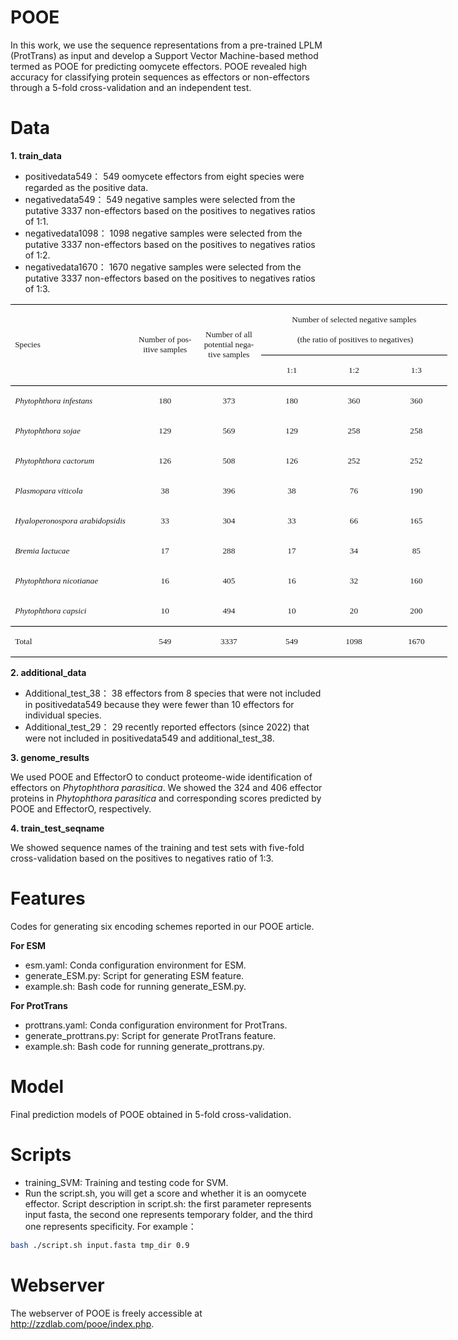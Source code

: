 # POOE
In this work, we use the sequence representations from a pre-trained LPLM (ProtTrans) as input and develop a Support Vector Machine-based method termed as POOE for predicting oomycete effectors. POOE revealed high accuracy for classifying protein sequences as effectors or non-effectors through a 5-fold cross-validation and an independent test.<br>

# Data

**1. train_data**<br>

* positivedata549： 549 oomycete effectors from eight species were regarded as the positive data.<br>
* negativedata549： 549 negative samples were selected from the putative 3337 non-effectors based on the positives to negatives ratios of 1:1.<br>
* negativedata1098： 1098 negative samples were selected from the putative 3337 non-effectors based on the positives to negatives ratios of 1:2.<br>
* negativedata1670： 1670 negative samples were selected from the putative 3337 non-effectors based on the positives to negatives ratios of 1:3.<br>

<table class=MsoTableGrid border=1 cellspacing=0 cellpadding=0 width=0
 style='width:524.5pt;border-collapse:collapse;border:none;mso-border-top-alt:
 solid windowtext .5pt;mso-border-bottom-alt:solid windowtext .5pt;mso-yfti-tbllook:
 1184;mso-padding-alt:0cm 5.4pt 0cm 5.4pt;mso-border-insideh:none;mso-border-insidev:
 none'>
 <tr style='mso-yfti-irow:0;mso-yfti-firstrow:yes;height:54.0pt'>
  <td width=204 rowspan=2 style='width:145.75pt;border:none;border-top:solid windowtext 1.0pt;
  mso-border-top-alt:solid windowtext .5pt;padding:0cm 5.4pt 0cm 5.4pt;
  height:54.0pt'>
  <p class=MsoNormal><span lang=EN-US style='font-size:10.0pt;mso-bidi-font-size:
  10.5pt;font-family:"Times New Roman",serif;mso-fareast-font-family:宋体;
  mso-font-kerning:0pt'>Species<o:p></o:p></span></p>
  </td>
  <td width=99 rowspan=2 style='width:70.9pt;border:none;border-top:solid windowtext 1.0pt;
  mso-border-top-alt:solid windowtext .5pt;padding:0cm 5.4pt 0cm 5.4pt;
  height:54.0pt'>
  <p class=MsoNormal align=center style='text-align:center'><span lang=EN-US
  style='font-size:10.0pt;mso-bidi-font-size:10.5pt;font-family:"Times New Roman",serif;
  mso-fareast-font-family:宋体;mso-font-kerning:0pt'>Number of positive samples<o:p></o:p></span></p>
  </td>
  <td width=99 rowspan=2 style='width:70.9pt;border:none;border-top:solid windowtext 1.0pt;
  mso-border-top-alt:solid windowtext .5pt;padding:0cm 5.4pt 0cm 5.4pt;
  height:54.0pt'>
  <p class=MsoNormal align=center style='text-align:center'><span lang=EN-US
  style='font-size:10.0pt;mso-bidi-font-size:10.5pt;font-family:"Times New Roman",serif;
  mso-fareast-font-family:宋体;mso-font-kerning:0pt'>Number of all potential negative
  samples<o:p></o:p></span></p>
  </td>
  <td width=297 colspan=3 style='width:70.9pt;border-top:solid windowtext 1.0pt;
  border-left:none;border-bottom:solid windowtext 1.0pt;border-right:none;
  mso-border-top-alt:solid windowtext .5pt;mso-border-bottom-alt:solid windowtext .5pt;
  padding:0cm 5.4pt 0cm 5.4pt;height:54.0pt'>
  <p class=MsoNormal align=center style='text-align:center'><span lang=EN-US
  style='font-size:10.0pt;mso-bidi-font-size:10.5pt;font-family:"Times New Roman",serif;
  mso-fareast-font-family:宋体;mso-font-kerning:0pt'>Number of selected negative
  samples<o:p></o:p></span></p>
  <p class=MsoNormal align=center style='text-align:center'><span lang=EN-US
  style='font-size:10.0pt;mso-bidi-font-size:10.5pt;font-family:"Times New Roman",serif;
  mso-fareast-font-family:宋体;mso-font-kerning:0pt'><span
  style='mso-spacerun:yes'>&nbsp;</span>(the ratio of positives to negatives)<o:p></o:p></span></p>
  </td>
 </tr>
 <tr style='mso-yfti-irow:1;height:14.2pt'>
  <td width=99 style='width:70.9pt;border:none;border-bottom:solid windowtext 1.0pt;
  mso-border-top-alt:solid windowtext .5pt;mso-border-top-alt:solid windowtext .5pt;
  mso-border-bottom-alt:solid windowtext .5pt;padding:0cm 5.4pt 0cm 5.4pt;
  height:14.2pt'>
  <p class=MsoNormal align=center style='text-align:center'><span lang=EN-US
  style='font-size:10.0pt;mso-bidi-font-size:10.5pt;font-family:"Times New Roman",serif;
  mso-fareast-font-family:宋体;mso-font-kerning:0pt'>1:1<o:p></o:p></span></p>
  </td>
  <td width=99 style='width:70.9pt;border-top:solid windowtext 1.0pt;
  border-left:none;border-bottom:solid windowtext 1.0pt;border-right:none;
  mso-border-top-alt:solid windowtext .5pt;mso-border-bottom-alt:solid windowtext .5pt;
  padding:0cm 5.4pt 0cm 5.4pt;height:14.2pt'>
  <p class=MsoNormal align=center style='text-align:center'><span lang=EN-US
  style='font-size:10.0pt;mso-bidi-font-size:10.5pt;font-family:"Times New Roman",serif;
  mso-fareast-font-family:宋体;mso-font-kerning:0pt'>1:2<o:p></o:p></span></p>
  </td>
  <td width=99 style='width:70.9pt;border-top:solid windowtext 1.0pt;
  border-left:none;border-bottom:solid windowtext 1.0pt;border-right:none;
  mso-border-top-alt:solid windowtext .5pt;mso-border-bottom-alt:solid windowtext .5pt;
  padding:0cm 5.4pt 0cm 5.4pt;height:14.2pt'>
  <p class=MsoNormal align=center style='text-align:center'><span lang=EN-US
  style='font-size:10.0pt;mso-bidi-font-size:10.5pt;font-family:"Times New Roman",serif;
  mso-fareast-font-family:宋体;mso-font-kerning:0pt'>1:3<o:p></o:p></span></p>
  </td>
 </tr>
 <tr style='mso-yfti-irow:2;height:14.2pt'>
  <td width=204 valign=top style='width:145.75pt;border:none;border-top:solid windowtext 1.0pt;
  mso-border-top-alt:solid windowtext .5pt;padding:0cm 5.4pt 0cm 5.4pt;
  height:14.2pt'>
  <p class=MsoNormal><i style='mso-bidi-font-style:normal'><span lang=EN-US
  style='font-size:10.0pt;mso-bidi-font-size:10.5pt;font-family:"Times New Roman",serif;
  mso-fareast-font-family:宋体;mso-font-kerning:0pt'>Phytophthora infestans<o:p></o:p></span></i></p>
  </td>
  <td width=99 valign=top style='width:70.9pt;border:none;border-top:solid windowtext 1.0pt;
  mso-border-top-alt:solid windowtext .5pt;padding:0cm 5.4pt 0cm 5.4pt;
  height:14.2pt'>
  <p class=MsoNormal align=center style='text-align:center'><span lang=EN-US
  style='font-size:10.0pt;mso-bidi-font-size:10.5pt;font-family:"Times New Roman",serif;
  mso-fareast-font-family:宋体;mso-font-kerning:0pt'>180<o:p></o:p></span></p>
  </td>
  <td width=99 valign=top style='width:70.9pt;border:none;border-top:solid windowtext 1.0pt;
  mso-border-top-alt:solid windowtext .5pt;padding:0cm 5.4pt 0cm 5.4pt;
  height:14.2pt'>
  <p class=MsoNormal align=center style='text-align:center'><span lang=EN-US
  style='font-size:10.0pt;mso-bidi-font-size:10.5pt;font-family:"Times New Roman",serif;
  mso-fareast-font-family:宋体;mso-font-kerning:0pt'>373<o:p></o:p></span></p>
  </td>
  <td width=99 valign=top style='width:70.9pt;border:none;mso-border-top-alt:
  solid windowtext .5pt;padding:0cm 5.4pt 0cm 5.4pt;height:14.2pt'>
  <p class=MsoNormal align=center style='text-align:center'><span lang=EN-US
  style='font-size:10.0pt;mso-bidi-font-size:10.5pt;font-family:"Times New Roman",serif;
  mso-fareast-font-family:宋体;mso-font-kerning:0pt'>180<o:p></o:p></span></p>
  </td>
  <td width=99 valign=top style='width:70.9pt;border:none;mso-border-top-alt:
  solid windowtext .5pt;padding:0cm 5.4pt 0cm 5.4pt;height:14.2pt'>
  <p class=MsoNormal align=center style='text-align:center'><span lang=EN-US
  style='font-size:10.0pt;mso-bidi-font-size:10.5pt;font-family:"Times New Roman",serif;
  mso-fareast-font-family:宋体;mso-font-kerning:0pt'>360<o:p></o:p></span></p>
  </td>
  <td width=99 valign=top style='width:70.9pt;border:none;mso-border-top-alt:
  solid windowtext .5pt;padding:0cm 5.4pt 0cm 5.4pt;height:14.2pt'>
  <p class=MsoNormal align=center style='text-align:center'><span lang=EN-US
  style='font-size:10.0pt;mso-bidi-font-size:10.5pt;font-family:"Times New Roman",serif;
  mso-fareast-font-family:宋体;mso-font-kerning:0pt'>360<o:p></o:p></span></p>
  </td>
 </tr>
 <tr style='mso-yfti-irow:3;height:14.2pt'>
  <td width=204 valign=top style='width:145.75pt;border:none;padding:0cm 5.4pt 0cm 5.4pt;
  height:14.2pt'>
  <p class=MsoNormal><i style='mso-bidi-font-style:normal'><span lang=EN-US
  style='font-size:10.0pt;mso-bidi-font-size:10.5pt;font-family:"Times New Roman",serif;
  mso-fareast-font-family:宋体;mso-font-kerning:0pt'>Phytophthora sojae<o:p></o:p></span></i></p>
  </td>
  <td width=99 valign=top style='width:70.9pt;border:none;padding:0cm 5.4pt 0cm 5.4pt;
  height:14.2pt'>
  <p class=MsoNormal align=center style='text-align:center'><span lang=EN-US
  style='font-size:10.0pt;mso-bidi-font-size:10.5pt;font-family:"Times New Roman",serif;
  mso-fareast-font-family:宋体;mso-font-kerning:0pt'>129<o:p></o:p></span></p>
  </td>
  <td width=99 valign=top style='width:70.9pt;border:none;padding:0cm 5.4pt 0cm 5.4pt;
  height:14.2pt'>
  <p class=MsoNormal align=center style='text-align:center'><span lang=EN-US
  style='font-size:10.0pt;mso-bidi-font-size:10.5pt;font-family:"Times New Roman",serif;
  mso-fareast-font-family:宋体;mso-font-kerning:0pt'>569<o:p></o:p></span></p>
  </td>
  <td width=99 valign=top style='width:70.9pt;border:none;padding:0cm 5.4pt 0cm 5.4pt;
  height:14.2pt'>
  <p class=MsoNormal align=center style='text-align:center'><span lang=EN-US
  style='font-size:10.0pt;mso-bidi-font-size:10.5pt;font-family:"Times New Roman",serif;
  mso-fareast-font-family:宋体;mso-font-kerning:0pt'>129<o:p></o:p></span></p>
  </td>
  <td width=99 valign=top style='width:70.9pt;border:none;padding:0cm 5.4pt 0cm 5.4pt;
  height:14.2pt'>
  <p class=MsoNormal align=center style='text-align:center'><span lang=EN-US
  style='font-size:10.0pt;mso-bidi-font-size:10.5pt;font-family:"Times New Roman",serif;
  mso-fareast-font-family:宋体;mso-font-kerning:0pt'>258<o:p></o:p></span></p>
  </td>
  <td width=99 valign=top style='width:70.9pt;border:none;padding:0cm 5.4pt 0cm 5.4pt;
  height:14.2pt'>
  <p class=MsoNormal align=center style='text-align:center'><span lang=EN-US
  style='font-size:10.0pt;mso-bidi-font-size:10.5pt;font-family:"Times New Roman",serif;
  mso-fareast-font-family:宋体;mso-font-kerning:0pt'>258<o:p></o:p></span></p>
  </td>
 </tr>
 <tr style='mso-yfti-irow:4;height:14.2pt'>
  <td width=204 valign=top style='width:145.75pt;border:none;padding:0cm 5.4pt 0cm 5.4pt;
  height:14.2pt'>
  <p class=MsoNormal><i style='mso-bidi-font-style:normal'><span lang=EN-US
  style='font-size:10.0pt;mso-bidi-font-size:10.5pt;font-family:"Times New Roman",serif;
  mso-fareast-font-family:宋体;mso-font-kerning:0pt'>Phytophthora cactorum<o:p></o:p></span></i></p>
  </td>
  <td width=99 valign=top style='width:70.9pt;border:none;padding:0cm 5.4pt 0cm 5.4pt;
  height:14.2pt'>
  <p class=MsoNormal align=center style='text-align:center'><span lang=EN-US
  style='font-size:10.0pt;mso-bidi-font-size:10.5pt;font-family:"Times New Roman",serif;
  mso-fareast-font-family:宋体;mso-font-kerning:0pt'>126<o:p></o:p></span></p>
  </td>
  <td width=99 valign=top style='width:70.9pt;border:none;padding:0cm 5.4pt 0cm 5.4pt;
  height:14.2pt'>
  <p class=MsoNormal align=center style='text-align:center'><span lang=EN-US
  style='font-size:10.0pt;mso-bidi-font-size:10.5pt;font-family:"Times New Roman",serif;
  mso-fareast-font-family:宋体;mso-font-kerning:0pt'>508<o:p></o:p></span></p>
  </td>
  <td width=99 valign=top style='width:70.9pt;border:none;padding:0cm 5.4pt 0cm 5.4pt;
  height:14.2pt'>
  <p class=MsoNormal align=center style='text-align:center'><span lang=EN-US
  style='font-size:10.0pt;mso-bidi-font-size:10.5pt;font-family:"Times New Roman",serif;
  mso-fareast-font-family:宋体;mso-font-kerning:0pt'>126<o:p></o:p></span></p>
  </td>
  <td width=99 valign=top style='width:70.9pt;border:none;padding:0cm 5.4pt 0cm 5.4pt;
  height:14.2pt'>
  <p class=MsoNormal align=center style='text-align:center'><span lang=EN-US
  style='font-size:10.0pt;mso-bidi-font-size:10.5pt;font-family:"Times New Roman",serif;
  mso-fareast-font-family:宋体;mso-font-kerning:0pt'>252<o:p></o:p></span></p>
  </td>
  <td width=99 valign=top style='width:70.9pt;border:none;padding:0cm 5.4pt 0cm 5.4pt;
  height:14.2pt'>
  <p class=MsoNormal align=center style='text-align:center'><span lang=EN-US
  style='font-size:10.0pt;mso-bidi-font-size:10.5pt;font-family:"Times New Roman",serif;
  mso-fareast-font-family:宋体;mso-font-kerning:0pt'>252<o:p></o:p></span></p>
  </td>
 </tr>
 <tr style='mso-yfti-irow:5;height:14.2pt'>
  <td width=204 valign=top style='width:145.75pt;border:none;padding:0cm 5.4pt 0cm 5.4pt;
  height:14.2pt'>
  <p class=MsoNormal><i style='mso-bidi-font-style:normal'><span lang=EN-US
  style='font-size:10.0pt;mso-bidi-font-size:10.5pt;font-family:"Times New Roman",serif;
  mso-fareast-font-family:宋体;mso-font-kerning:0pt'>Plasmopara viticola<o:p></o:p></span></i></p>
  </td>
  <td width=99 valign=top style='width:70.9pt;border:none;padding:0cm 5.4pt 0cm 5.4pt;
  height:14.2pt'>
  <p class=MsoNormal align=center style='text-align:center'><span lang=EN-US
  style='font-size:10.0pt;mso-bidi-font-size:10.5pt;font-family:"Times New Roman",serif;
  mso-fareast-font-family:宋体;mso-font-kerning:0pt'>38<o:p></o:p></span></p>
  </td>
  <td width=99 valign=top style='width:70.9pt;border:none;padding:0cm 5.4pt 0cm 5.4pt;
  height:14.2pt'>
  <p class=MsoNormal align=center style='text-align:center'><span lang=EN-US
  style='font-size:10.0pt;mso-bidi-font-size:10.5pt;font-family:"Times New Roman",serif;
  mso-fareast-font-family:宋体;mso-font-kerning:0pt'>396<o:p></o:p></span></p>
  </td>
  <td width=99 valign=top style='width:70.9pt;border:none;padding:0cm 5.4pt 0cm 5.4pt;
  height:14.2pt'>
  <p class=MsoNormal align=center style='text-align:center'><span lang=EN-US
  style='font-size:10.0pt;mso-bidi-font-size:10.5pt;font-family:"Times New Roman",serif;
  mso-fareast-font-family:宋体;mso-font-kerning:0pt'>38<o:p></o:p></span></p>
  </td>
  <td width=99 valign=top style='width:70.9pt;border:none;padding:0cm 5.4pt 0cm 5.4pt;
  height:14.2pt'>
  <p class=MsoNormal align=center style='text-align:center'><span lang=EN-US
  style='font-size:10.0pt;mso-bidi-font-size:10.5pt;font-family:"Times New Roman",serif;
  mso-fareast-font-family:宋体;mso-font-kerning:0pt'>76<o:p></o:p></span></p>
  </td>
  <td width=99 valign=top style='width:70.9pt;border:none;padding:0cm 5.4pt 0cm 5.4pt;
  height:14.2pt'>
  <p class=MsoNormal align=center style='text-align:center'><span lang=EN-US
  style='font-size:10.0pt;mso-bidi-font-size:10.5pt;font-family:"Times New Roman",serif;
  mso-fareast-font-family:宋体;mso-font-kerning:0pt'>190<o:p></o:p></span></p>
  </td>
 </tr>
 <tr style='mso-yfti-irow:6;height:14.2pt'>
  <td width=204 valign=top style='width:145.75pt;border:none;padding:0cm 5.4pt 0cm 5.4pt;
  height:14.2pt'>
  <p class=MsoNormal><i style='mso-bidi-font-style:normal'><span lang=EN-US
  style='font-size:10.0pt;mso-bidi-font-size:10.5pt;font-family:"Times New Roman",serif;
  mso-fareast-font-family:宋体;mso-font-kerning:0pt'>Hyaloperonospora
  arabidopsidis<o:p></o:p></span></i></p>
  </td>
  <td width=99 valign=top style='width:70.9pt;border:none;padding:0cm 5.4pt 0cm 5.4pt;
  height:14.2pt'>
  <p class=MsoNormal align=center style='text-align:center'><span lang=EN-US
  style='font-size:10.0pt;mso-bidi-font-size:10.5pt;font-family:"Times New Roman",serif;
  mso-fareast-font-family:宋体;mso-font-kerning:0pt'>33<o:p></o:p></span></p>
  </td>
  <td width=99 valign=top style='width:70.9pt;border:none;padding:0cm 5.4pt 0cm 5.4pt;
  height:14.2pt'>
  <p class=MsoNormal align=center style='text-align:center'><span lang=EN-US
  style='font-size:10.0pt;mso-bidi-font-size:10.5pt;font-family:"Times New Roman",serif;
  mso-fareast-font-family:宋体;mso-font-kerning:0pt'>304<o:p></o:p></span></p>
  </td>
  <td width=99 valign=top style='width:70.9pt;border:none;padding:0cm 5.4pt 0cm 5.4pt;
  height:14.2pt'>
  <p class=MsoNormal align=center style='text-align:center'><span lang=EN-US
  style='font-size:10.0pt;mso-bidi-font-size:10.5pt;font-family:"Times New Roman",serif;
  mso-fareast-font-family:宋体;mso-font-kerning:0pt'>33<o:p></o:p></span></p>
  </td>
  <td width=99 valign=top style='width:70.9pt;border:none;padding:0cm 5.4pt 0cm 5.4pt;
  height:14.2pt'>
  <p class=MsoNormal align=center style='text-align:center'><span lang=EN-US
  style='font-size:10.0pt;mso-bidi-font-size:10.5pt;font-family:"Times New Roman",serif;
  mso-fareast-font-family:宋体;mso-font-kerning:0pt'>66<o:p></o:p></span></p>
  </td>
  <td width=99 valign=top style='width:70.9pt;border:none;padding:0cm 5.4pt 0cm 5.4pt;
  height:14.2pt'>
  <p class=MsoNormal align=center style='text-align:center'><span lang=EN-US
  style='font-size:10.0pt;mso-bidi-font-size:10.5pt;font-family:"Times New Roman",serif;
  mso-fareast-font-family:宋体;mso-font-kerning:0pt'>165<o:p></o:p></span></p>
  </td>
 </tr>
 <tr style='mso-yfti-irow:7;height:14.2pt'>
  <td width=204 valign=top style='width:145.75pt;border:none;padding:0cm 5.4pt 0cm 5.4pt;
  height:14.2pt'>
  <p class=MsoNormal><i style='mso-bidi-font-style:normal'><span lang=EN-US
  style='font-size:10.0pt;mso-bidi-font-size:10.5pt;font-family:"Times New Roman",serif;
  mso-fareast-font-family:宋体;mso-font-kerning:0pt'>Bremia lactucae <o:p></o:p></span></i></p>
  </td>
  <td width=99 valign=top style='width:70.9pt;border:none;padding:0cm 5.4pt 0cm 5.4pt;
  height:14.2pt'>
  <p class=MsoNormal align=center style='text-align:center'><span lang=EN-US
  style='font-size:10.0pt;mso-bidi-font-size:10.5pt;font-family:"Times New Roman",serif;
  mso-fareast-font-family:宋体;mso-font-kerning:0pt'>17<o:p></o:p></span></p>
  </td>
  <td width=99 valign=top style='width:70.9pt;border:none;padding:0cm 5.4pt 0cm 5.4pt;
  height:14.2pt'>
  <p class=MsoNormal align=center style='text-align:center'><span lang=EN-US
  style='font-size:10.0pt;mso-bidi-font-size:10.5pt;font-family:"Times New Roman",serif;
  mso-fareast-font-family:宋体;mso-font-kerning:0pt'>288<o:p></o:p></span></p>
  </td>
  <td width=99 valign=top style='width:70.9pt;border:none;padding:0cm 5.4pt 0cm 5.4pt;
  height:14.2pt'>
  <p class=MsoNormal align=center style='text-align:center'><span lang=EN-US
  style='font-size:10.0pt;mso-bidi-font-size:10.5pt;font-family:"Times New Roman",serif;
  mso-fareast-font-family:宋体;mso-font-kerning:0pt'>17<o:p></o:p></span></p>
  </td>
  <td width=99 valign=top style='width:70.9pt;border:none;padding:0cm 5.4pt 0cm 5.4pt;
  height:14.2pt'>
  <p class=MsoNormal align=center style='text-align:center'><span lang=EN-US
  style='font-size:10.0pt;mso-bidi-font-size:10.5pt;font-family:"Times New Roman",serif;
  mso-fareast-font-family:宋体;mso-font-kerning:0pt'>34<o:p></o:p></span></p>
  </td>
  <td width=99 valign=top style='width:70.9pt;border:none;padding:0cm 5.4pt 0cm 5.4pt;
  height:14.2pt'>
  <p class=MsoNormal align=center style='text-align:center'><span lang=EN-US
  style='font-size:10.0pt;mso-bidi-font-size:10.5pt;font-family:"Times New Roman",serif;
  mso-fareast-font-family:宋体;mso-font-kerning:0pt'>85<o:p></o:p></span></p>
  </td>
 </tr>
 <tr style='mso-yfti-irow:8;height:14.2pt'>
  <td width=204 valign=top style='width:145.75pt;border:none;padding:0cm 5.4pt 0cm 5.4pt;
  height:14.2pt'>
  <p class=MsoNormal><i style='mso-bidi-font-style:normal'><span lang=EN-US
  style='font-size:10.0pt;mso-bidi-font-size:10.5pt;font-family:"Times New Roman",serif;
  mso-fareast-font-family:宋体;mso-font-kerning:0pt'>Phytophthora nicotianae<o:p></o:p></span></i></p>
  </td>
  <td width=99 valign=top style='width:70.9pt;border:none;padding:0cm 5.4pt 0cm 5.4pt;
  height:14.2pt'>
  <p class=MsoNormal align=center style='text-align:center'><span lang=EN-US
  style='font-size:10.0pt;mso-bidi-font-size:10.5pt;font-family:"Times New Roman",serif;
  mso-fareast-font-family:宋体;mso-font-kerning:0pt'>16<o:p></o:p></span></p>
  </td>
  <td width=99 valign=top style='width:70.9pt;border:none;padding:0cm 5.4pt 0cm 5.4pt;
  height:14.2pt'>
  <p class=MsoNormal align=center style='text-align:center'><span lang=EN-US
  style='font-size:10.0pt;mso-bidi-font-size:10.5pt;font-family:"Times New Roman",serif;
  mso-fareast-font-family:宋体;mso-font-kerning:0pt'>405<o:p></o:p></span></p>
  </td>
  <td width=99 valign=top style='width:70.9pt;border:none;padding:0cm 5.4pt 0cm 5.4pt;
  height:14.2pt'>
  <p class=MsoNormal align=center style='text-align:center'><span lang=EN-US
  style='font-size:10.0pt;mso-bidi-font-size:10.5pt;font-family:"Times New Roman",serif;
  mso-fareast-font-family:宋体;mso-font-kerning:0pt'>16<o:p></o:p></span></p>
  </td>
  <td width=99 valign=top style='width:70.9pt;border:none;padding:0cm 5.4pt 0cm 5.4pt;
  height:14.2pt'>
  <p class=MsoNormal align=center style='text-align:center'><span lang=EN-US
  style='font-size:10.0pt;mso-bidi-font-size:10.5pt;font-family:"Times New Roman",serif;
  mso-fareast-font-family:宋体;mso-font-kerning:0pt'>32<o:p></o:p></span></p>
  </td>
  <td width=99 valign=top style='width:70.9pt;border:none;padding:0cm 5.4pt 0cm 5.4pt;
  height:14.2pt'>
  <p class=MsoNormal align=center style='text-align:center'><span lang=EN-US
  style='font-size:10.0pt;mso-bidi-font-size:10.5pt;font-family:"Times New Roman",serif;
  mso-fareast-font-family:宋体;mso-font-kerning:0pt'>160<o:p></o:p></span></p>
  </td>
 </tr>
 <tr style='mso-yfti-irow:9;height:5.65pt'>
  <td width=204 valign=top style='width:145.75pt;border:none;border-bottom:
  solid windowtext 1.0pt;mso-border-bottom-alt:solid windowtext .5pt;
  padding:0cm 5.4pt 0cm 5.4pt;height:5.65pt'>
  <p class=MsoNormal><i style='mso-bidi-font-style:normal'><span lang=EN-US
  style='font-size:10.0pt;mso-bidi-font-size:10.5pt;font-family:"Times New Roman",serif;
  mso-fareast-font-family:宋体;mso-font-kerning:0pt'>Phytophthora capsici<o:p></o:p></span></i></p>
  </td>
  <td width=99 valign=top style='width:70.9pt;border:none;border-bottom:solid windowtext 1.0pt;
  mso-border-bottom-alt:solid windowtext .5pt;padding:0cm 5.4pt 0cm 5.4pt;
  height:5.65pt'>
  <p class=MsoNormal align=center style='text-align:center'><span lang=EN-US
  style='font-size:10.0pt;mso-bidi-font-size:10.5pt;font-family:"Times New Roman",serif;
  mso-fareast-font-family:宋体;mso-font-kerning:0pt'>10<o:p></o:p></span></p>
  </td>
  <td width=99 valign=top style='width:70.9pt;border:none;border-bottom:solid windowtext 1.0pt;
  mso-border-bottom-alt:solid windowtext .5pt;padding:0cm 5.4pt 0cm 5.4pt;
  height:5.65pt'>
  <p class=MsoNormal align=center style='text-align:center'><span lang=EN-US
  style='font-size:10.0pt;mso-bidi-font-size:10.5pt;font-family:"Times New Roman",serif;
  mso-fareast-font-family:宋体;mso-font-kerning:0pt'>494<o:p></o:p></span></p>
  </td>
  <td width=99 valign=top style='width:70.9pt;border:none;border-bottom:solid windowtext 1.0pt;
  mso-border-bottom-alt:solid windowtext .5pt;padding:0cm 5.4pt 0cm 5.4pt;
  height:5.65pt'>
  <p class=MsoNormal align=center style='text-align:center'><span lang=EN-US
  style='font-size:10.0pt;mso-bidi-font-size:10.5pt;font-family:"Times New Roman",serif;
  mso-fareast-font-family:宋体;mso-font-kerning:0pt'>10<o:p></o:p></span></p>
  </td>
  <td width=99 valign=top style='width:70.9pt;border:none;border-bottom:solid windowtext 1.0pt;
  mso-border-bottom-alt:solid windowtext .5pt;padding:0cm 5.4pt 0cm 5.4pt;
  height:5.65pt'>
  <p class=MsoNormal align=center style='text-align:center'><span lang=EN-US
  style='font-size:10.0pt;mso-bidi-font-size:10.5pt;font-family:"Times New Roman",serif;
  mso-fareast-font-family:宋体;mso-font-kerning:0pt'>20<o:p></o:p></span></p>
  </td>
  <td width=99 valign=top style='width:70.9pt;border:none;border-bottom:solid windowtext 1.0pt;
  mso-border-bottom-alt:solid windowtext .5pt;padding:0cm 5.4pt 0cm 5.4pt;
  height:5.65pt'>
  <p class=MsoNormal align=center style='text-align:center'><span lang=EN-US
  style='font-size:10.0pt;mso-bidi-font-size:10.5pt;font-family:"Times New Roman",serif;
  mso-fareast-font-family:宋体;mso-font-kerning:0pt'>200<o:p></o:p></span></p>
  </td>
 </tr>
 <tr style='mso-yfti-irow:10;mso-yfti-lastrow:yes;height:20.25pt'>
  <td width=204 style='width:145.75pt;border:none;border-bottom:solid windowtext 1.0pt;
  mso-border-top-alt:solid windowtext .5pt;mso-border-top-alt:solid windowtext .5pt;
  mso-border-bottom-alt:solid windowtext .5pt;padding:0cm 5.4pt 0cm 5.4pt;
  height:20.25pt'>
  <p class=MsoNormal><span lang=EN-US style='font-size:10.0pt;mso-bidi-font-size:
  10.5pt;font-family:"Times New Roman",serif;mso-fareast-font-family:宋体;
  mso-font-kerning:0pt'>Total<o:p></o:p></span></p>
  </td>
  <td width=99 style='width:70.9pt;border:none;border-bottom:solid windowtext 1.0pt;
  mso-border-top-alt:solid windowtext .5pt;mso-border-top-alt:solid windowtext .5pt;
  mso-border-bottom-alt:solid windowtext .5pt;padding:0cm 5.4pt 0cm 5.4pt;
  height:20.25pt'>
  <p class=MsoNormal align=center style='text-align:center'><span lang=EN-US
  style='font-size:10.0pt;mso-bidi-font-size:10.5pt;font-family:"Times New Roman",serif;
  mso-fareast-font-family:宋体;mso-font-kerning:0pt'>549<o:p></o:p></span></p>
  </td>
  <td width=99 style='width:70.9pt;border:none;border-bottom:solid windowtext 1.0pt;
  mso-border-top-alt:solid windowtext .5pt;mso-border-top-alt:solid windowtext .5pt;
  mso-border-bottom-alt:solid windowtext .5pt;padding:0cm 5.4pt 0cm 5.4pt;
  height:20.25pt'>
  <p class=MsoNormal align=center style='text-align:center'><span lang=EN-US
  style='font-size:10.0pt;mso-bidi-font-size:10.5pt;font-family:"Times New Roman",serif;
  mso-fareast-font-family:宋体;mso-font-kerning:0pt'>3337<o:p></o:p></span></p>
  </td>
  <td width=99 style='width:70.9pt;border:none;border-bottom:solid windowtext 1.0pt;
  mso-border-top-alt:solid windowtext .5pt;mso-border-top-alt:solid windowtext .5pt;
  mso-border-bottom-alt:solid windowtext .5pt;padding:0cm 5.4pt 0cm 5.4pt;
  height:20.25pt'>
  <p class=MsoNormal align=center style='text-align:center'><span lang=EN-US
  style='font-size:10.0pt;mso-bidi-font-size:10.5pt;font-family:"Times New Roman",serif;
  mso-fareast-font-family:宋体;mso-font-kerning:0pt'>549<o:p></o:p></span></p>
  </td>
  <td width=99 style='width:70.9pt;border:none;border-bottom:solid windowtext 1.0pt;
  mso-border-top-alt:solid windowtext .5pt;mso-border-top-alt:solid windowtext .5pt;
  mso-border-bottom-alt:solid windowtext .5pt;padding:0cm 5.4pt 0cm 5.4pt;
  height:20.25pt'>
  <p class=MsoNormal align=center style='text-align:center'><span lang=EN-US
  style='font-size:10.0pt;mso-bidi-font-size:10.5pt;font-family:"Times New Roman",serif;
  mso-fareast-font-family:宋体;mso-font-kerning:0pt'>1098<o:p></o:p></span></p>
  </td>
  <td width=99 style='width:70.9pt;border:none;border-bottom:solid windowtext 1.0pt;
  mso-border-top-alt:solid windowtext .5pt;mso-border-top-alt:solid windowtext .5pt;
  mso-border-bottom-alt:solid windowtext .5pt;padding:0cm 5.4pt 0cm 5.4pt;
  height:20.25pt'>
  <p class=MsoNormal align=center style='text-align:center'><span lang=EN-US
  style='font-size:10.0pt;mso-bidi-font-size:10.5pt;font-family:"Times New Roman",serif;
  mso-fareast-font-family:宋体;mso-font-kerning:0pt'>1670<o:p></o:p></span></p>
  </td>
 </tr>
</table>

**2. additional_data**<br>

* Additional_test_38： 38 effectors from 8 species that were not included in positivedata549 because they were fewer than 10 effectors for individual species.<br>
* Additional_test_29： 29 recently reported effectors (since 2022) that were not included in positivedata549 and additional_test_38.<br>

**3. genome_results**<br>

We used POOE and EffectorO to conduct proteome-wide identification of effectors on *Phytophthora parasitica*. We showed the 324 and 406 effector proteins in *Phytophthora parasitica* and corresponding scores predicted by POOE and EffectorO, respectively.<br>

**4. train_test_seqname**<br>

We showed sequence names of the training and test sets with five-fold cross-validation based on the positives to negatives ratio of 1:3.<br>

# Features
Codes for generating six encoding schemes reported in our POOE article.<br>

**For ESM**<br>
* esm.yaml:  Conda configuration environment for ESM.<br>
* generate_ESM.py:  Script for generating ESM feature.<br>
* example.sh:  Bash code for running generate_ESM.py.<br>

**For ProtTrans**<br>
* prottrans.yaml:  Conda configuration environment for ProtTrans.<br>
* generate_prottrans.py:  Script for generate ProtTrans feature.<br>
* example.sh:  Bash code for running generate_prottrans.py.<br>

# Model
Final prediction models of POOE obtained in 5-fold cross-validation.<br>

# Scripts
* training_SVM: Training and testing code for SVM.
* Run the script.sh, you will get a score and whether it is an oomycete effector. Script description in script.sh: the first parameter represents input fasta, the second one represents temporary folder, and the third one represents specificity. For example：<br>
```Bash
bash ./script.sh input.fasta tmp_dir 0.9
```

# Webserver
The webserver of POOE is freely accessible at http://zzdlab.com/pooe/index.php. 
